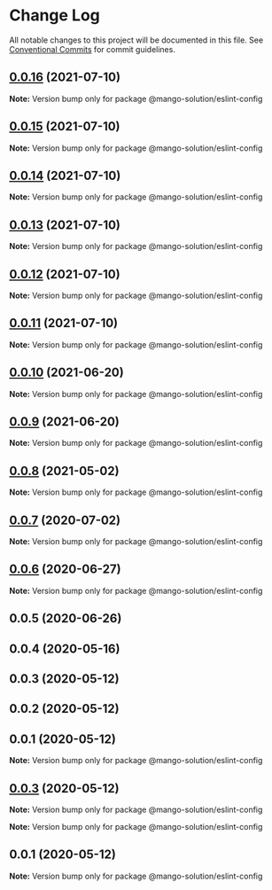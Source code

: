 # Change Log

All notable changes to this project will be documented in this file.
See [Conventional Commits](https://conventionalcommits.org) for commit guidelines.

## [0.0.16](https://github.com/MangoYellowH/mango-toolkit/compare/@mango-solution/eslint-config@0.0.15...@mango-solution/eslint-config@0.0.16) (2021-07-10)

**Note:** Version bump only for package @mango-solution/eslint-config





## [0.0.15](https://github.com/MangoYellowH/mango-toolkit/compare/@mango-solution/eslint-config@0.0.14...@mango-solution/eslint-config@0.0.15) (2021-07-10)

**Note:** Version bump only for package @mango-solution/eslint-config





## [0.0.14](https://github.com/MangoYellowH/mango-toolkit/compare/@mango-solution/eslint-config@0.0.13...@mango-solution/eslint-config@0.0.14) (2021-07-10)

**Note:** Version bump only for package @mango-solution/eslint-config





## [0.0.13](https://github.com/MangoYellowH/mango-toolkit/compare/@mango-solution/eslint-config@0.0.12...@mango-solution/eslint-config@0.0.13) (2021-07-10)

**Note:** Version bump only for package @mango-solution/eslint-config





## [0.0.12](https://github.com/MangoYellowH/mango-toolkit/compare/@mango-solution/eslint-config@0.0.11...@mango-solution/eslint-config@0.0.12) (2021-07-10)

**Note:** Version bump only for package @mango-solution/eslint-config





## [0.0.11](https://github.com/MangoYellowH/mango-toolkit/compare/@mango-solution/eslint-config@0.0.10...@mango-solution/eslint-config@0.0.11) (2021-07-10)

**Note:** Version bump only for package @mango-solution/eslint-config





## [0.0.10](https://github.com/MangoYellowH/mango-toolkit/compare/@mango-solution/eslint-config@0.0.9...@mango-solution/eslint-config@0.0.10) (2021-06-20)

**Note:** Version bump only for package @mango-solution/eslint-config





## [0.0.9](https://github.com/MangoYellowH/mango-toolkit/compare/@mango-solution/eslint-config@0.0.8...@mango-solution/eslint-config@0.0.9) (2021-06-20)

**Note:** Version bump only for package @mango-solution/eslint-config





## [0.0.8](https://github.com/MangoYellowH/mango-toolkit/compare/@mango-solution/eslint-config@0.0.7...@mango-solution/eslint-config@0.0.8) (2021-05-02)

**Note:** Version bump only for package @mango-solution/eslint-config





## [0.0.7](https://github.com/MangoYellowH/mango-toolkit/compare/@mango-solution/eslint-config@0.0.6...@mango-solution/eslint-config@0.0.7) (2020-07-02)

**Note:** Version bump only for package @mango-solution/eslint-config





## [0.0.6](https://github.com/MangoYellowH/mango-toolkit/compare/@mango-solution/eslint-config@0.0.5...@mango-solution/eslint-config@0.0.6) (2020-06-27)

**Note:** Version bump only for package @mango-solution/eslint-config





## 0.0.5 (2020-06-26)



## 0.0.4 (2020-05-16)



## 0.0.3 (2020-05-12)



## 0.0.2 (2020-05-12)



## 0.0.1 (2020-05-12)

**Note:** Version bump only for package @mango-solution/eslint-config





## [0.0.3](https://github.com/MangoYellowH/mango-toolkit/compare/v0.0.2...v0.0.3) (2020-05-12)

**Note:** Version bump only for package @mango-solution/eslint-config







**Note:** Version bump only for package @mango-solution/eslint-config





## 0.0.1 (2020-05-12)

**Note:** Version bump only for package @mango-solution/eslint-config
